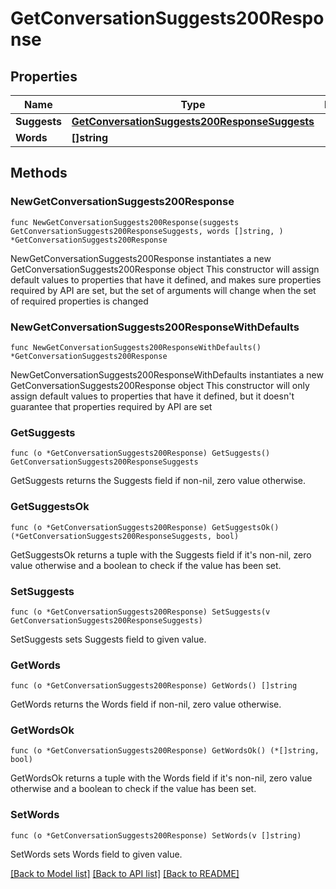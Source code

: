 # GetConversationSuggests200Response

## Properties

Name | Type | Description | Notes
------------ | ------------- | ------------- | -------------
**Suggests** | [**GetConversationSuggests200ResponseSuggests**](GetConversationSuggests200ResponseSuggests.md) |  | 
**Words** | **[]string** |  | 

## Methods

### NewGetConversationSuggests200Response

`func NewGetConversationSuggests200Response(suggests GetConversationSuggests200ResponseSuggests, words []string, ) *GetConversationSuggests200Response`

NewGetConversationSuggests200Response instantiates a new GetConversationSuggests200Response object
This constructor will assign default values to properties that have it defined,
and makes sure properties required by API are set, but the set of arguments
will change when the set of required properties is changed

### NewGetConversationSuggests200ResponseWithDefaults

`func NewGetConversationSuggests200ResponseWithDefaults() *GetConversationSuggests200Response`

NewGetConversationSuggests200ResponseWithDefaults instantiates a new GetConversationSuggests200Response object
This constructor will only assign default values to properties that have it defined,
but it doesn't guarantee that properties required by API are set

### GetSuggests

`func (o *GetConversationSuggests200Response) GetSuggests() GetConversationSuggests200ResponseSuggests`

GetSuggests returns the Suggests field if non-nil, zero value otherwise.

### GetSuggestsOk

`func (o *GetConversationSuggests200Response) GetSuggestsOk() (*GetConversationSuggests200ResponseSuggests, bool)`

GetSuggestsOk returns a tuple with the Suggests field if it's non-nil, zero value otherwise
and a boolean to check if the value has been set.

### SetSuggests

`func (o *GetConversationSuggests200Response) SetSuggests(v GetConversationSuggests200ResponseSuggests)`

SetSuggests sets Suggests field to given value.


### GetWords

`func (o *GetConversationSuggests200Response) GetWords() []string`

GetWords returns the Words field if non-nil, zero value otherwise.

### GetWordsOk

`func (o *GetConversationSuggests200Response) GetWordsOk() (*[]string, bool)`

GetWordsOk returns a tuple with the Words field if it's non-nil, zero value otherwise
and a boolean to check if the value has been set.

### SetWords

`func (o *GetConversationSuggests200Response) SetWords(v []string)`

SetWords sets Words field to given value.



[[Back to Model list]](../README.md#documentation-for-models) [[Back to API list]](../README.md#documentation-for-api-endpoints) [[Back to README]](../README.md)


